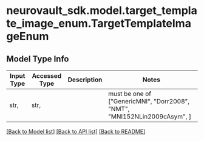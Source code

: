 # neurovault_sdk.model.target_template_image_enum.TargetTemplateImageEnum

## Model Type Info
Input Type | Accessed Type | Description | Notes
------------ | ------------- | ------------- | -------------
str,  | str,  |  | must be one of ["GenericMNI", "Dorr2008", "NMT", "MNI152NLin2009cAsym", ] 

[[Back to Model list]](../../README.md#documentation-for-models) [[Back to API list]](../../README.md#documentation-for-api-endpoints) [[Back to README]](../../README.md)

